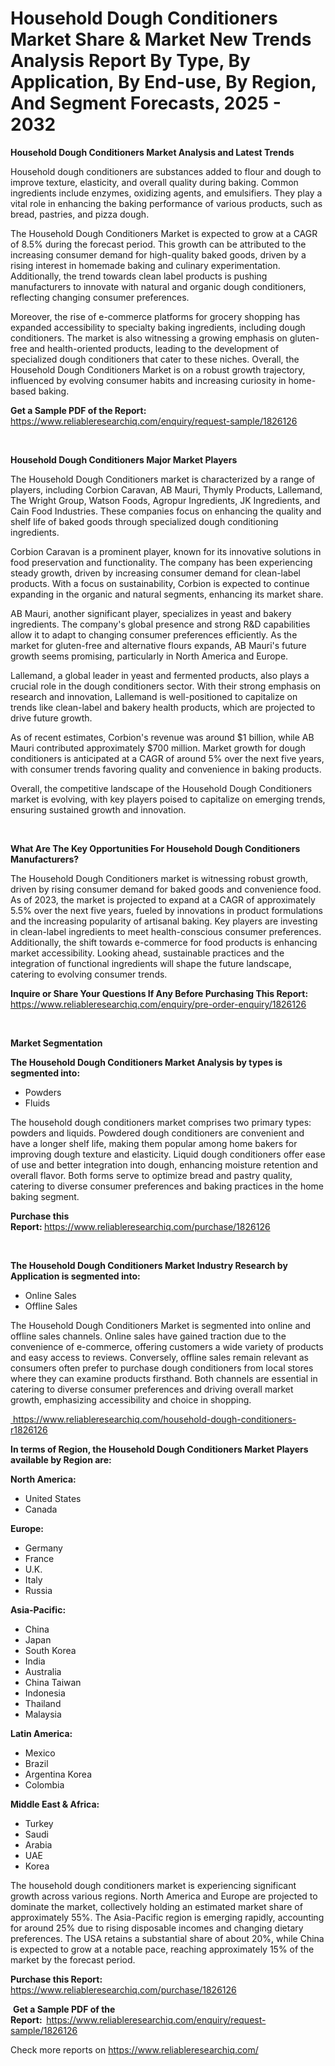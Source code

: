 <p><h1>Household Dough Conditioners Market Share & Market New Trends Analysis Report By Type, By Application, By End-use, By Region, And Segment Forecasts, 2025 - 2032</h1></p><p><strong>Household Dough Conditioners Market Analysis and Latest Trends</strong></p>
<p><p>Household dough conditioners are substances added to flour and dough to improve texture, elasticity, and overall quality during baking. Common ingredients include enzymes, oxidizing agents, and emulsifiers. They play a vital role in enhancing the baking performance of various products, such as bread, pastries, and pizza dough.</p><p>The Household Dough Conditioners Market is expected to grow at a CAGR of 8.5% during the forecast period. This growth can be attributed to the increasing consumer demand for high-quality baked goods, driven by a rising interest in homemade baking and culinary experimentation. Additionally, the trend towards clean label products is pushing manufacturers to innovate with natural and organic dough conditioners, reflecting changing consumer preferences.</p><p>Moreover, the rise of e-commerce platforms for grocery shopping has expanded accessibility to specialty baking ingredients, including dough conditioners. The market is also witnessing a growing emphasis on gluten-free and health-oriented products, leading to the development of specialized dough conditioners that cater to these niches. Overall, the Household Dough Conditioners Market is on a robust growth trajectory, influenced by evolving consumer habits and increasing curiosity in home-based baking.</p></p>
<p><strong>Get a Sample PDF of the Report:&nbsp;</strong> <a href="https://www.reliableresearchiq.com/enquiry/request-sample/1826126?utm_campaign=2442&utm_medium=2&utm_source=Github&utm_content=ia&utm_term=15022025&utm_id=household-dough-conditioners">https://www.reliableresearchiq.com/enquiry/request-sample/1826126</a></p>
<p>&nbsp;</p>
<p><strong>Household Dough Conditioners Major Market Players</strong></p>
<p><p>The Household Dough Conditioners market is characterized by a range of players, including Corbion Caravan, AB Mauri, Thymly Products, Lallemand, The Wright Group, Watson Foods, Agropur Ingredients, JK Ingredients, and Cain Food Industries. These companies focus on enhancing the quality and shelf life of baked goods through specialized dough conditioning ingredients.</p><p>Corbion Caravan is a prominent player, known for its innovative solutions in food preservation and functionality. The company has been experiencing steady growth, driven by increasing consumer demand for clean-label products. With a focus on sustainability, Corbion is expected to continue expanding in the organic and natural segments, enhancing its market share.</p><p>AB Mauri, another significant player, specializes in yeast and bakery ingredients. The company's global presence and strong R&D capabilities allow it to adapt to changing consumer preferences efficiently. As the market for gluten-free and alternative flours expands, AB Mauri's future growth seems promising, particularly in North America and Europe.</p><p>Lallemand, a global leader in yeast and fermented products, also plays a crucial role in the dough conditioners sector. With their strong emphasis on research and innovation, Lallemand is well-positioned to capitalize on trends like clean-label and bakery health products, which are projected to drive future growth.</p><p>As of recent estimates, Corbion's revenue was around $1 billion, while AB Mauri contributed approximately $700 million. Market growth for dough conditioners is anticipated at a CAGR of around 5% over the next five years, with consumer trends favoring quality and convenience in baking products.</p><p>Overall, the competitive landscape of the Household Dough Conditioners market is evolving, with key players poised to capitalize on emerging trends, ensuring sustained growth and innovation.</p></p>
<p>&nbsp;</p>
<p><strong>What Are The Key Opportunities For Household Dough Conditioners Manufacturers?</strong></p>
<p><p>The Household Dough Conditioners market is witnessing robust growth, driven by rising consumer demand for baked goods and convenience food. As of 2023, the market is projected to expand at a CAGR of approximately 5.5% over the next five years, fueled by innovations in product formulations and the increasing popularity of artisanal baking. Key players are investing in clean-label ingredients to meet health-conscious consumer preferences. Additionally, the shift towards e-commerce for food products is enhancing market accessibility. Looking ahead, sustainable practices and the integration of functional ingredients will shape the future landscape, catering to evolving consumer trends.</p></p>
<p><strong>Inquire or Share Your Questions If Any Before Purchasing This Report:</strong> <a href="https://www.reliableresearchiq.com/enquiry/pre-order-enquiry/1826126?utm_campaign=2442&utm_medium=2&utm_source=Github&utm_content=ia&utm_term=15022025&utm_id=household-dough-conditioners">https://www.reliableresearchiq.com/enquiry/pre-order-enquiry/1826126</a></p>
<p>&nbsp;</p>
<p><strong>Market Segmentation</strong></p>
<p><strong>The Household Dough Conditioners Market Analysis by types is segmented into:</strong></p>
<p><ul><li>Powders</li><li>Fluids</li></ul></p>
<p><p>The household dough conditioners market comprises two primary types: powders and liquids. Powdered dough conditioners are convenient and have a longer shelf life, making them popular among home bakers for improving dough texture and elasticity. Liquid dough conditioners offer ease of use and better integration into dough, enhancing moisture retention and overall flavor. Both forms serve to optimize bread and pastry quality, catering to diverse consumer preferences and baking practices in the home baking segment.</p></p>
<p><strong>Purchase this Report:&nbsp;</strong><a href="https://www.reliableresearchiq.com/purchase/1826126?utm_campaign=2442&utm_medium=2&utm_source=Github&utm_content=ia&utm_term=15022025&utm_id=household-dough-conditioners">https://www.reliableresearchiq.com/purchase/1826126</a></p>
<p>&nbsp;</p>
<p><strong>The Household Dough Conditioners Market Industry Research by Application is segmented into:</strong></p>
<p><ul><li>Online Sales</li><li>Offline Sales</li></ul></p>
<p><p>The Household Dough Conditioners Market is segmented into online and offline sales channels. Online sales have gained traction due to the convenience of e-commerce, offering customers a wide variety of products and easy access to reviews. Conversely, offline sales remain relevant as consumers often prefer to purchase dough conditioners from local stores where they can examine products firsthand. Both channels are essential in catering to diverse consumer preferences and driving overall market growth, emphasizing accessibility and choice in shopping.</p></p>
<p><a href="https://www.reliableresearchiq.com/household-dough-conditioners-r1826126?utm_campaign=2442&utm_medium=2&utm_source=Github&utm_content=ia&utm_term=15022025&utm_id=household-dough-conditioners">&nbsp;https://www.reliableresearchiq.com/household-dough-conditioners-r1826126</a></p>
<p><strong>In terms of Region, the Household Dough Conditioners Market Players available by Region are:</strong></p>
<p>
    <p> <strong> North America: </strong>
        <ul>
            <li>United States</li>
            <li>Canada</li>
        </ul>
        </p> 
    <p> <strong> Europe: </strong>
        <ul>
            <li>Germany</li>
            <li>France</li>
            <li>U.K.</li>
            <li>Italy</li>
            <li>Russia</li>
        </ul>
        </p> 
    <p> <strong> Asia-Pacific: </strong>
        <ul>
            <li>China</li>
            <li>Japan</li>
            <li>South Korea</li>
            <li>India</li>
            <li>Australia</li>
            <li>China Taiwan</li>
            <li>Indonesia</li>
            <li>Thailand</li>
            <li>Malaysia</li>
        </ul>
        </p> 
    <p> <strong> Latin America: </strong>
        <ul>
            <li>Mexico</li>
            <li>Brazil</li>
            <li>Argentina Korea</li>
            <li>Colombia</li>
        </ul>
        </p> 
    <p> <strong> Middle East & Africa: </strong>
        <ul>
            <li>Turkey</li>
            <li>Saudi</li>
            <li>Arabia</li>
            <li>UAE</li>
            <li>Korea</li>
        </ul>
    </p>
    </p>
<p><p>The household dough conditioners market is experiencing significant growth across various regions. North America and Europe are projected to dominate the market, collectively holding an estimated market share of approximately 55%. The Asia-Pacific region is emerging rapidly, accounting for around 25% due to rising disposable incomes and changing dietary preferences. The USA retains a substantial share of about 20%, while China is expected to grow at a notable pace, reaching approximately 15% of the market by the forecast period.</p></p>
<p><strong>Purchase this Report: </strong><a href="https://www.reliableresearchiq.com/purchase/1826126?utm_campaign=2442&utm_medium=2&utm_source=Github&utm_content=ia&utm_term=15022025&utm_id=household-dough-conditioners">https://www.reliableresearchiq.com/purchase/1826126</a></p>
<p>&nbsp;<strong>Get a Sample PDF of the Report:&nbsp;&nbsp;</strong><a href="https://www.reliableresearchiq.com/enquiry/request-sample/1826126?utm_campaign=2442&utm_medium=2&utm_source=Github&utm_content=ia&utm_term=15022025&utm_id=household-dough-conditioners">https://www.reliableresearchiq.com/enquiry/request-sample/1826126</a></p>
<p><strong></strong></p>
<p>Check more reports on <a href="https://www.reliableresearchiq.com/?utm_campaign=2442&utm_medium=2&utm_source=Github&utm_content=ia&utm_term=15022025&utm_id=household-dough-conditioners">https://www.reliableresearchiq.com/</a></p>